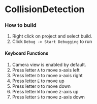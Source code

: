 # CollisionDetection

### How to build
1. Right click on project and select build.
2. Click `Debug -> Start Debugging` to run
#### Keyboard Functions
1. Camera view is enabled by default.
2. Press letter `A` to move x-axis left
3. Press letter `D` to move x-axis right
4. Press letter `E` to move up
5. Press letter `Q` to move down
6. Press letter `W` to move z-axis up
6. Press letter `S` to move z-axis down